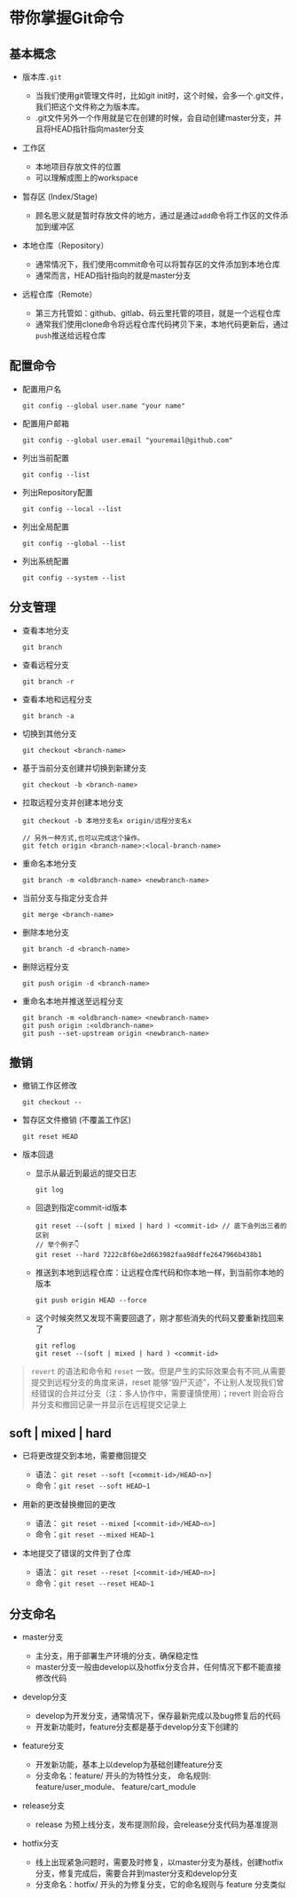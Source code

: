 # 带你掌握Git命令

## 基本概念

- 版本库`.git`

  - 当我们使用git管理文件时，比如git init时，这个时候，会多一个.git文件，我们把这个文件称之为版本库。
  - .git文件另外一个作用就是它在创建的时候，会自动创建master分支，并且将HEAD指针指向master分支


- 工作区

  - 本地项目存放文件的位置
  - 可以理解成图上的workspace


- 暂存区 (Index/Stage)

  - 顾名思义就是暂时存放文件的地方，通过是通过`add`命令将工作区的文件添加到缓冲区


- 本地仓库（Repository）

  - 通常情况下，我们使用commit命令可以将暂存区的文件添加到本地仓库
  - 通常而言，HEAD指针指向的就是master分支

- 远程仓库（Remote）

  - 第三方托管如：github、gitlab、码云里托管的项目，就是一个远程仓库
  - 通常我们使用clone命令将远程仓库代码拷贝下来，本地代码更新后，通过`push`推送给远程仓库


## 配置命令

- 配置用户名

  ```bish
  git config --global user.name "your name"
  ```

- 配置用户邮箱

  ```bish
  git config --global user.email "youremail@github.com"
  ```

- 列出当前配置

  ```bish
  git config --list   
  ```

- 列出Repository配置

  ```bish
  git config --local --list
  ```

- 列出全局配置

  ```bish
  git config --global --list
  ```

- 列出系统配置

  ```bish
  git config --system --list  
  ```

## 分支管理

- 查看本地分支

  ```bish
  git branch
  ```

- 查看远程分支

  ```bish
  git branch -r
  ```

- 查看本地和远程分支

  ```bish
  git branch -a
  ```

- 切换到其他分支

  ```bish
  git checkout <branch-name>
  ```

- 基于当前分支创建并切换到新建分支

  ```bish
  git checkout -b <branch-name>
  ```

- 拉取远程分支并创建本地分支

  ```bish
  git checkout -b 本地分支名x origin/远程分支名x

  // 另外一种方式,也可以完成这个操作。
  git fetch origin <branch-name>:<local-branch-name>
  ```

- 重命名本地分支

  ```bish
  git branch -m <oldbranch-name> <newbranch-name>
  ```

- 当前分支与指定分支合并

  ```bish
  git merge <branch-name>
  ```

- 删除本地分支

  ```bish
  git branch -d <branch-name>
  ```

- 删除远程分支

  ```bish
  git push origin -d <branch-name>
  ```

- 重命名本地并推送至远程分支

  ```bish
  git branch -m <oldbranch-name> <newbranch-name>
  git push origin :<oldbranch-name>
  git push --set-upstream origin <newbranch-name>
  ```
## 撤销

- 撤销工作区修改

  ```bish
  git checkout --
  ```

- 暂存区文件撤销 (不覆盖工作区)

  ```bish
  git reset HEAD
  ```

- 版本回退

  - 显示从最近到最远的提交日志
    ```bish
    git log
    ```

  - 回退到指定commit-id版本
    ```bish
    git reset --(soft | mixed | hard ) <commit-id> // 底下会列出三者的区别
    // 举个例子👇
    git reset --hard 7222c8f6be2d663982faa98dffe2647966b438b1
    ```

  - 推送到本地到远程仓库：让远程仓库代码和你本地一样，到当前你本地的版本
    ```bish
    git push origin HEAD --force
    ```

  - 这个时候突然又发现不需要回退了，刚才那些消失的代码又要重新找回来了
    ```bish
    git reflog
    git reset --(soft | mixed | hard ) <commit-id>
    ```
>`revert` 的语法和命令和 `reset` 一致。但是产生的实际效果会有不同,从需要提交到远程分支的角度来讲，reset 能够“毁尸灭迹”，不让别人发现我们曾经错误的合并过分支（注：多人协作中，需要谨慎使用）；revert 则会将合并分支和撤回记录一并显示在远程提交记录上

## soft | mixed | hard

- 已将更改提交到本地，需要撤回提交

  - 语法： `git reset --soft [<commit-id>/HEAD~n>]`
  - 命令：`git reset --soft HEAD~1`

- 用新的更改替换撤回的更改

  - 语法： `git reset --mixed [<commit-id>/HEAD~n>]`
  - 命令：`git reset --mixed HEAD~1`

- 本地提交了错误的文件到了仓库

  - 语法： `git reset --reset [<commit-id>/HEAD~n>]`
  - 命令：`git reset --reset HEAD~1`

## 分支命名

- master分支

  - 主分支，用于部署生产环境的分支，确保稳定性
  - master分支一般由develop以及hotfix分支合并，任何情况下都不能直接修改代码

- develop分支

  - develop为开发分支，通常情况下，保存最新完成以及bug修复后的代码
  - 开发新功能时，feature分支都是基于develop分支下创建的

- feature分支

  - 开发新功能，基本上以develop为基础创建feature分支
  - 分支命名：feature/ 开头的为特性分支， 命名规则: feature/user_module、 feature/cart_module

- release分支

  - release 为预上线分支，发布提测阶段，会release分支代码为基准提测

- hotfix分支

  - 线上出现紧急问题时，需要及时修复，以master分支为基线，创建hotfix分支，修复完成后，需要合并到master分支和develop分支
  - 分支命名：hotfix/ 开头的为修复分支，它的命名规则与 feature 分支类似
